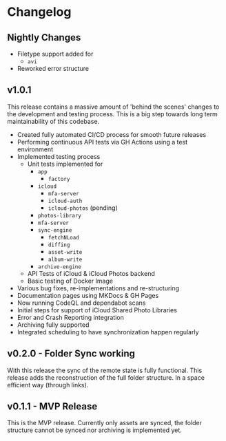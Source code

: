 # Changelog

## Nightly Changes

  * Filetype support added for
    * `avi`
  * Reworked error structure

## v1.0.1

This release contains a massive amount of 'behind the scenes' changes to the development and testing process. This is a big step towards long term maintainability of this codebase.

  * Created fully automated CI/CD process for smooth future releases
  * Performing continuous API tests via GH Actions using a test environment
  * Implemented testing process
    * Unit tests implemented for
      * `app`
        * `factory`
      * `icloud`
        * `mfa-server`
        * `icloud-auth`
        * `icloud-photos` (pending)
      * `photos-library`
      * `mfa-server`
      * `sync-engine`
        * `fetchNLoad`
        * `diffing`
        * `asset-write`
        * `album-write`
      * `archive-engine`
    * API Tests of iCloud & iCloud Photos backend
    * Basic testing of Docker Image
  * Various bug fixes, re-implementations and re-structuring
  * Documentation pages using MKDocs & GH Pages
  * Now running CodeQL and dependabot scans
  * Initial steps for support of iCloud Shared Photo Libraries
  * Error and Crash Reporting integration
  * Archiving fully supported
  * Integrated scheduling to have synchronization happen regularly

## v0.2.0 - Folder Sync working
With this release the sync of the remote state is fully functional. This release adds the reconstruction of the full folder structure. In a space efficient way (through links).

## v0.1.1 - MVP Release
This is the MVP release. Currently only assets are synced, the folder structure cannot be synced nor archiving is implemented yet.